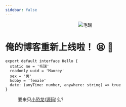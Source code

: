 ```yaml
---
sidebar: false
---
```


<div style="text-align:center">

![毛瑞](me.jpg)

</div>

# 俺的博客重新上线啦！ :tired_face: :tada:

```TypeScript{4}
export default interface Hello {
  static me = '毛瑞'
  readonly uuid = 'Maorey'
  sex = '男'
  hobby = 'female'
  date: (anyTime: number, anywhere: string) => true
}
```

<Menu />

要来只[小恐龙](/404.html)([源码](https://www.cnblogs.com/undefined000/p/trex_1.html))么?

